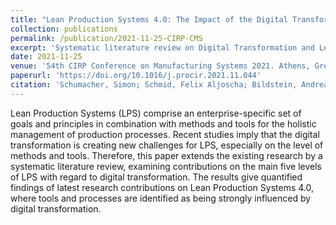 ```yaml
---
title: "Lean Production Systems 4.0: The Impact of the Digital Transformation on Production System Levels"
collection: publications
permalink: /publication/2021-11-25-CIRP-CMS
excerpt: 'Systematic literature review on Digital Transformation and Lean Production System 4.0.'
date: 2021-11-25
venue: '54th CIRP Conference on Manufacturing Systems 2021. Athens, Greece'
paperurl: 'https://doi.org/10.1016/j.procir.2021.11.044'
citation: 'Schumacher, Simon; Schmid, Felix Aljoscha; Bildstein, Andreas; Bauernhansl, Thomas (2021). &quot;Lean Production Systems 4.0: The Impact of the Digital Transformation on Production System Levels&quot; <i>Procedia CIRP</i> (2021), p.259-264.'
---
```

Lean Production Systems (LPS) comprise an enterprise-specific set of goals and principles in combination with methods and tools for the holistic management of production processes. Recent studies imply that the digital transformation is creating new challenges for LPS, especially on the level of methods and tools. Therefore, this paper extends the existing research by a systematic literature review, examining contributions on the main five levels of LPS with regard to digital transformation. The results give quantified findings of latest research contributions on Lean Production Systems 4.0, where tools and processes are identified as being strongly influenced by digital transformation.
